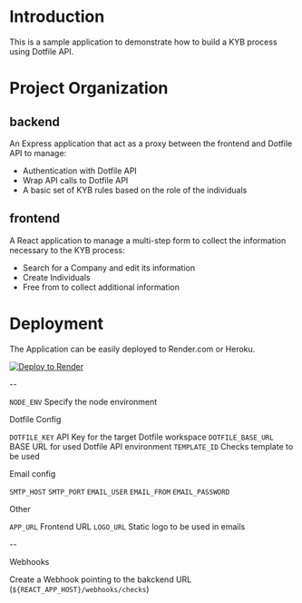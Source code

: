 # Introduction

This is a sample application to demonstrate how to build a KYB process using Dotfile API.

# Project Organization

## backend

An Express application that act as a proxy between the frontend and Dotfile API to manage:

- Authentication with Dotfile API
- Wrap API calls to Dotfile API
- A basic set of KYB rules based on the role of the individuals

## frontend

A React application to manage a multi-step form to collect the information necessary to the KYB process:

- Search for a Company and edit its information
- Create Individuals
- Free from to collect additional information

# Deployment

The Application can be easily deployed to Render.com or Heroku.

[![Deploy to Render](https://render.com/images/deploy-to-render-button.svg)](https://render.com/deploy?repo=https://github.com/DotfileTech/flow-boilerplate)

--

`NODE_ENV` Specify the node environment

Dotfile Config

`DOTFILE_KEY` API Key for the target Dotfile workspace
`DOTFILE_BASE_URL` BASE URL for used Dotfile API environment
`TEMPLATE_ID` Checks template to be used

Email config

`SMTP_HOST`
`SMTP_PORT`
`EMAIL_USER`
`EMAIL_FROM`
`EMAIL_PASSWORD`

Other

`APP_URL` Frontend URL
`LOGO_URL` Static logo to be used in emails

--

Webhooks

Create a Webhook pointing to the bakckend URL (`${REACT_APP_HOST}/webhooks/checks`)